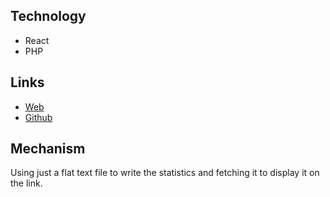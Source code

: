 Technology
---
- React
- PHP

Links
---
- [Web](https://cycling.mohit.dev)
- [Github](https://github.com/codeoholic/cycling.mohit.dev)

Mechanism
---
Using just a flat text file to write the statistics and fetching it to display it on the link.
